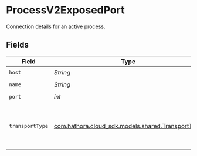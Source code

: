 # ProcessV2ExposedPort

Connection details for an active process.


## Fields

| Field                                                                                     | Type                                                                                      | Required                                                                                  | Description                                                                               |
| ----------------------------------------------------------------------------------------- | ----------------------------------------------------------------------------------------- | ----------------------------------------------------------------------------------------- | ----------------------------------------------------------------------------------------- |
| `host`                                                                                    | *String*                                                                                  | :heavy_check_mark:                                                                        | N/A                                                                                       |
| `name`                                                                                    | *String*                                                                                  | :heavy_check_mark:                                                                        | N/A                                                                                       |
| `port`                                                                                    | *int*                                                                                     | :heavy_check_mark:                                                                        | N/A                                                                                       |
| `transportType`                                                                           | [com.hathora.cloud_sdk.models.shared.TransportType](../../models/shared/TransportType.md) | :heavy_check_mark:                                                                        | Transport type specifies the underlying communication protocol to the exposed port.       |